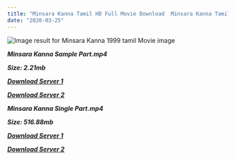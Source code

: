 ```yaml
---
title: "Minsara Kanna Tamil HD Full Movie Download  Minsara Kanna Tamil HD Movie Download"
date: "2020-03-25"
---
```


![Image result for Minsara Kanna 1999 tamil Movie image](https://www.kannadastore.com/images/Minsarakanna-DVD-Tamil-Vijay.jpg)

**_Minsara Kanna Sample Part.mp4_**

**_Size: 2.21mb_**

**_[Download Server 1](http://b6.wetransfer.vip/files/{6f622526c29ee360cda5b2e87a916054ceacd5b4cb5e41dd1b031440e2d63f02}20Actor{6f622526c29ee360cda5b2e87a916054ceacd5b4cb5e41dd1b031440e2d63f02}20Hits{6f622526c29ee360cda5b2e87a916054ceacd5b4cb5e41dd1b031440e2d63f02}20Collection/Vijay{6f622526c29ee360cda5b2e87a916054ceacd5b4cb5e41dd1b031440e2d63f02}20{6f622526c29ee360cda5b2e87a916054ceacd5b4cb5e41dd1b031440e2d63f02}20Movies{6f622526c29ee360cda5b2e87a916054ceacd5b4cb5e41dd1b031440e2d63f02}20Collection/Minsara{6f622526c29ee360cda5b2e87a916054ceacd5b4cb5e41dd1b031440e2d63f02}20Kanna{6f622526c29ee360cda5b2e87a916054ceacd5b4cb5e41dd1b031440e2d63f02}20(1999)/Minsara{6f622526c29ee360cda5b2e87a916054ceacd5b4cb5e41dd1b031440e2d63f02}20Kanna{6f622526c29ee360cda5b2e87a916054ceacd5b4cb5e41dd1b031440e2d63f02}20Mp4{6f622526c29ee360cda5b2e87a916054ceacd5b4cb5e41dd1b031440e2d63f02}20HD/Minsara{6f622526c29ee360cda5b2e87a916054ceacd5b4cb5e41dd1b031440e2d63f02}20Kanna{6f622526c29ee360cda5b2e87a916054ceacd5b4cb5e41dd1b031440e2d63f02}20HD{6f622526c29ee360cda5b2e87a916054ceacd5b4cb5e41dd1b031440e2d63f02}20Sample.mp4)_**

**_[Download Server 2](http://b6.wetransfer.vip/files/{6f622526c29ee360cda5b2e87a916054ceacd5b4cb5e41dd1b031440e2d63f02}20Actor{6f622526c29ee360cda5b2e87a916054ceacd5b4cb5e41dd1b031440e2d63f02}20Hits{6f622526c29ee360cda5b2e87a916054ceacd5b4cb5e41dd1b031440e2d63f02}20Collection/Vijay{6f622526c29ee360cda5b2e87a916054ceacd5b4cb5e41dd1b031440e2d63f02}20{6f622526c29ee360cda5b2e87a916054ceacd5b4cb5e41dd1b031440e2d63f02}20Movies{6f622526c29ee360cda5b2e87a916054ceacd5b4cb5e41dd1b031440e2d63f02}20Collection/Minsara{6f622526c29ee360cda5b2e87a916054ceacd5b4cb5e41dd1b031440e2d63f02}20Kanna{6f622526c29ee360cda5b2e87a916054ceacd5b4cb5e41dd1b031440e2d63f02}20(1999)/Minsara{6f622526c29ee360cda5b2e87a916054ceacd5b4cb5e41dd1b031440e2d63f02}20Kanna{6f622526c29ee360cda5b2e87a916054ceacd5b4cb5e41dd1b031440e2d63f02}20Mp4{6f622526c29ee360cda5b2e87a916054ceacd5b4cb5e41dd1b031440e2d63f02}20HD/Minsara{6f622526c29ee360cda5b2e87a916054ceacd5b4cb5e41dd1b031440e2d63f02}20Kanna{6f622526c29ee360cda5b2e87a916054ceacd5b4cb5e41dd1b031440e2d63f02}20HD{6f622526c29ee360cda5b2e87a916054ceacd5b4cb5e41dd1b031440e2d63f02}20Sample.mp4)_**

**_Minsara Kanna Single Part.mp4_**

**_Size: 516.88mb_**

**_[Download Server 1](http://b6.wetransfer.vip/files/{6f622526c29ee360cda5b2e87a916054ceacd5b4cb5e41dd1b031440e2d63f02}20Actor{6f622526c29ee360cda5b2e87a916054ceacd5b4cb5e41dd1b031440e2d63f02}20Hits{6f622526c29ee360cda5b2e87a916054ceacd5b4cb5e41dd1b031440e2d63f02}20Collection/Vijay{6f622526c29ee360cda5b2e87a916054ceacd5b4cb5e41dd1b031440e2d63f02}20{6f622526c29ee360cda5b2e87a916054ceacd5b4cb5e41dd1b031440e2d63f02}20Movies{6f622526c29ee360cda5b2e87a916054ceacd5b4cb5e41dd1b031440e2d63f02}20Collection/Minsara{6f622526c29ee360cda5b2e87a916054ceacd5b4cb5e41dd1b031440e2d63f02}20Kanna{6f622526c29ee360cda5b2e87a916054ceacd5b4cb5e41dd1b031440e2d63f02}20(1999)/Minsara{6f622526c29ee360cda5b2e87a916054ceacd5b4cb5e41dd1b031440e2d63f02}20Kanna{6f622526c29ee360cda5b2e87a916054ceacd5b4cb5e41dd1b031440e2d63f02}20Mp4{6f622526c29ee360cda5b2e87a916054ceacd5b4cb5e41dd1b031440e2d63f02}20HD/Minsara{6f622526c29ee360cda5b2e87a916054ceacd5b4cb5e41dd1b031440e2d63f02}20Kanna{6f622526c29ee360cda5b2e87a916054ceacd5b4cb5e41dd1b031440e2d63f02}20HD.mp4)_**

**_[Download Server 2](http://b6.wetransfer.vip/files/{6f622526c29ee360cda5b2e87a916054ceacd5b4cb5e41dd1b031440e2d63f02}20Actor{6f622526c29ee360cda5b2e87a916054ceacd5b4cb5e41dd1b031440e2d63f02}20Hits{6f622526c29ee360cda5b2e87a916054ceacd5b4cb5e41dd1b031440e2d63f02}20Collection/Vijay{6f622526c29ee360cda5b2e87a916054ceacd5b4cb5e41dd1b031440e2d63f02}20{6f622526c29ee360cda5b2e87a916054ceacd5b4cb5e41dd1b031440e2d63f02}20Movies{6f622526c29ee360cda5b2e87a916054ceacd5b4cb5e41dd1b031440e2d63f02}20Collection/Minsara{6f622526c29ee360cda5b2e87a916054ceacd5b4cb5e41dd1b031440e2d63f02}20Kanna{6f622526c29ee360cda5b2e87a916054ceacd5b4cb5e41dd1b031440e2d63f02}20(1999)/Minsara{6f622526c29ee360cda5b2e87a916054ceacd5b4cb5e41dd1b031440e2d63f02}20Kanna{6f622526c29ee360cda5b2e87a916054ceacd5b4cb5e41dd1b031440e2d63f02}20Mp4{6f622526c29ee360cda5b2e87a916054ceacd5b4cb5e41dd1b031440e2d63f02}20HD/Minsara{6f622526c29ee360cda5b2e87a916054ceacd5b4cb5e41dd1b031440e2d63f02}20Kanna{6f622526c29ee360cda5b2e87a916054ceacd5b4cb5e41dd1b031440e2d63f02}20HD.mp4)_**
